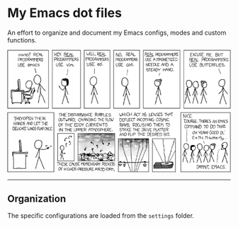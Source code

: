 # My Emacs dot files

An effort to organize and document my Emacs configs, modes and custom functions.

<div align="center">
	<img src="https://github.com/lgmoneda/dot-emacs/blob/master/images/real_programmers.png?raw=true"/>
</div>

--- 

## Organization

The specific configurations are loaded from the `settings` folder. 

